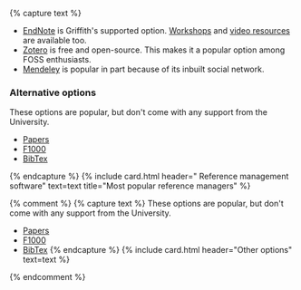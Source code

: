 {% capture text %}
- [EndNote](https://www.griffith.edu.au/library/study/referencing) is Griffith's supported option. [Workshops](https://www.griffith.edu.au/research/research-services/researcher-education-development/workshop-calendar) and [video resources](vimeo.com/user/82369617/folder/1569944) are available too.
- [Zotero](https://www.zotero.org) is free and open-source. This makes it a popular option among FOSS enthusiasts.
- [Mendeley](https://www.mendeley.com) is popular in part because of its inbuilt social network.

### Alternative options

These options are popular, but don't come with any support from the University. 

- [Papers](https://www.papersapp.com)
- [F1000](https://f1000workspace.com/?lg)
- [BibTex](https://www.bibtex.org)

{% endcapture %}
{% include card.html header="<i class='fas fa-paperclip'></i> Reference management software" text=text title="Most popular reference managers" %}


{% comment %}
{% capture text %}
These options are popular, but don't come with any support from the University. 

 - [Papers](https://www.papersapp.com)
 - [F1000](https://f1000workspace.com/?lg)
 - [BibTex](https://www.bibtex.org)
{% endcapture %}
{% include card.html header="Other options" text=text %}

{% endcomment %}